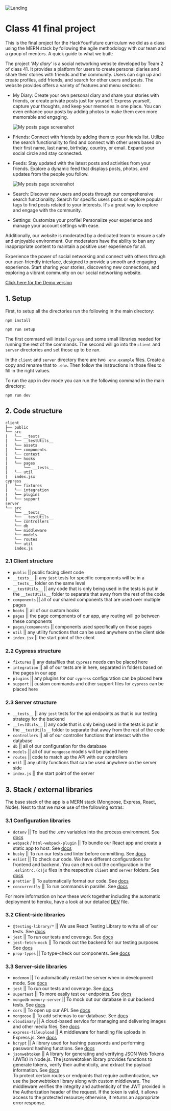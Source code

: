 ![Landing](https://res.cloudinary.com/dc4yu3ljd/image/upload/v1684581466/Landing_gmex1h.png)

# Class 41 final project

This is the final project for the HackYourFuture curriculum we did as a class using the MERN stack by following the agile methodology with our team and a group of mentors. A quick guide to what we built:

The project _'My diary'_ is a social networking website developed by Team 2 of class 41. It provides a platform for users to create personal diaries and share their stories with friends and the community. Users can sign up and create profiles, add friends, and search for other users and posts. The website provides offers a variety of features and menu sections:

- My Diary: Create your own personal diary and share your stories with friends, or create private posts just for yourself. Express yourself, capture your thoughts, and keep your memories in one place. You can even enhance your posts by adding photos to make them even more memorable and engaging.

  ![My posts page screenshot](./client/src/assets/readme/Screenshot%202023-05-23%20at%2009.42.20.png)

- Friends: Connect with friends by adding them to your friends list. Utilize the search functionality to find and connect with other users based on their first name, last name, birthday, country, or email. Expand your social circle and stay connected.
- Feeds: Stay updated with the latest posts and activities from your friends. Explore a dynamic feed that displays posts, photos, and updates from the people you follow.

  ![My posts page screenshot](./client/src/assets/readme/Screenshot%202023-05-23%20at%2009.42.00.png)

- Search: Discover new users and posts through our comprehensive search functionality. Search for specific users posts or explore popular tags to find posts related to your interests. It's a great way to explore and engage with the community.
- Settings: Customize your profile! Personalize your experience and manage your account settings with ease.

Additionally, our website is moderated by a dedicated team to ensure a safe and enjoyable environment. Our moderators have the ability to ban any inappropriate content to maintain a positive user experience for all.

Experience the power of social networking and connect with others through our user-friendly interface, designed to provide a smooth and engaging experience. Start sharing your stories, discovering new connections, and exploring a vibrant community on our social networking website.

[Click here for the Demo version](https://c41-team-two.herokuapp.com/)

## 1. Setup

First, to setup all the directories run the following in the main directory:

`npm install`

`npm run setup`

The first command will install `cypress` and some small libraries needed for running the rest of the commands. The second will go into the `client` and `server` directories and set those up to be ran.

In the `client` and `server` directory there are two `.env.example` files. Create a copy and rename that to `.env`. Then follow the instructions in those files to fill in the right values.

To run the app in dev mode you can run the following command in the main directory:

`npm run dev`

## 2. Code structure

```
client
├── public
└── src
|   └── __tests__
|   └── __testUtils__
|   └── assets
|   └── components
|   └── context
|   └── hooks
|   └── pages
|       └── __tests__
|   └── util
|   index.jsx
cypress
|   └── fixtures
|   └── integration
|   └── plugins
|   └── support
server
└── src
    └── __tests__
    └── __testUtils__
    └── controllers
    └── db
    └── middleware
    └── models
    └── routes
    └── util
    index.js
```

### 2.1 Client structure

- `public` || public facing client code
- `__tests__` || any `jest` tests for specific components will be in a `__tests__` folder on the same level
- `__testUtils__` || any code that is only being used in the tests is put in the `__testUtils__` folder to separate that away from the rest of the code
- `components` || all of our shared components that are used over multiple pages
- `hooks` || all of our custom hooks
- `pages` || the page components of our app, any routing will go between these components
- `pages/components` || components used specifically on those pages
- `util` || any utility functions that can be used anywhere on the client side
- `index.jsx` || the start point of the client

### 2.2 Cypress structure

- `fixtures` || any data/files that `cypress` needs can be placed here
- `integration` || all of our tests are in here, separated in folders based on the pages in our app
- `plugins` || any plugins for our `cypress` configuration can be placed here
- `support` || custom commands and other support files for `cypress` can be placed here

### 2.3 Server structure

- `__tests__` || any `jest` tests for the api endpoints as that is our testing strategy for the backend
- `__testUtils__` || any code that is only being used in the tests is put in the `__testUtils__` folder to separate that away from the rest of the code
- `controllers` || all of our controller functions that interact with the database
- `db` || all of our configuration for the database
- `models` || all of our `mongoose` models will be placed here
- `routes` || code to match up the API with our controllers
- `util` || any utility functions that can be used anywhere on the server side
- `index.js` || the start point of the server

## 3. Stack / external libraries

The base stack of the app is a MERN stack (Mongoose, Express, React, Node). Next to that we make use of the following extras:

### 3.1 Configuration libraries

- `dotenv` || To load the .env variables into the process environment. See [docs](https://www.npmjs.com/package/dotenv)
- `webpack` / `html-webpack-plugin` || To bundle our React app and create a static app to host. See [docs](https://webpack.js.org/)
- `husky` || To run our tests and linter before committing. See [docs](https://typicode.github.io/husky/#/)
- `eslint` || To check our code. We have different configurations for frontend and backend. You can check out the configuration in the `.eslintrc.(c)js` files in the respective `client` and `server` folders. See [docs](https://eslint.org/)
- `prettier` || To automatically format our code. See [docs](https://prettier.io/)
- `concurrently` || To run commands in parallel. See [docs](https://github.com/open-cli-tools/concurrently#readme)

For more information on how these work together including the automatic deployment to heroku, have a look at our detailed [DEV](./DEV.md) file.

### 3.2 Client-side libraries

- `@testing-library/*` || We use React Testing Library to write all of our tests. See [docs](https://testing-library.com/docs/react-testing-library/intro/)
- `jest` || To run our tests and coverage. See [docs](https://jestjs.io/)
- `jest-fetch-mock` || To mock out the backend for our testing purposes. See [docs](https://github.com/jefflau/jest-fetch-mock#readme)
- `prop-types` || To type-check our components. See [docs](https://github.com/facebook/prop-types)

### 3.3 Server-side libraries

- `nodemon` || To automatically restart the server when in development mode. See [docs](https://nodemon.io/)
- `jest` || To run our tests and coverage. See [docs](https://jestjs.io/)
- `supertest` || To more easily test our endpoints. See [docs](https://github.com/visionmedia/supertest#readme)
- `mongodb-memory-server` || To mock out our database in our backend tests. See [docs](https://github.com/nodkz/mongodb-memory-server)
- `cors` || To open up our API. See [docs](https://github.com/expressjs/cors#readme)
- `mongoose` || To add schemas to our database. See [docs](https://mongoosejs.com/)
- `cloudinary` || A cloud-based service for managing and delivering images and other media files. See [docs](https://cloudinary.com/documentation)
- `express-fileupload` || A middleware for handling file uploads in Express.js. See [docs](https://www.npmjs.com/package/express-fileupload)
- `bcrypt` || A library used for hashing passwords and performing password hashing functions. See [docs](https://www.npmjs.com/package/bcrypt)
- `jsonwebtoken` || A library for generating and verifying JSON Web Tokens (JWTs) in Node.js. The jsonwebtoken library provides functions to generate tokens, verify their authenticity, and extract the payload information. See [docs](https://github.com/auth0/node-jsonwebtoken)\
  To protect certain routes or endpoints that require authentication, we use the jsonwebtoken library along with custom middleware. The middleware verifies the integrity and authenticity of the JWT provided in the Authorization header of the request. If the token is valid, it allows access to the protected resource; otherwise, it returns an appropriate error response.
